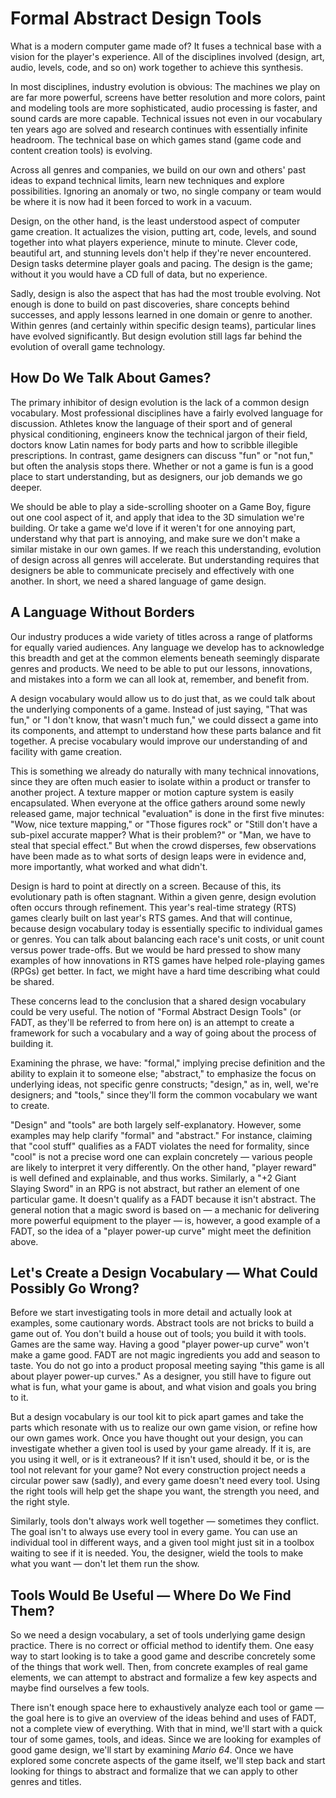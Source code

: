 # Formal Abstract Design Tools

What is a modern computer game made of? It fuses a technical base with a vision for the player's experience. All of the disciplines involved (design, art, audio, levels, code, and so on) work together to achieve this synthesis.

In most disciplines, industry evolution is obvious: The machines we play on are far more powerful, screens have better resolution and more colors, paint and modeling tools are more sophisticated, audio processing is faster, and sound cards are more capable. Technical issues not even in our vocabulary ten years ago are solved and research continues with essentially infinite headroom. The technical base on which games stand (game code and content creation tools) is evolving.

Across all genres and companies, we build on our own and others' past ideas to expand technical limits, learn new techniques and explore possibilities. Ignoring an anomaly or two, no single company or team would be where it is now had it been forced to work in a vacuum.

Design, on the other hand, is the least understood aspect of computer game creation. It actualizes the vision, putting art, code, levels, and sound together into what players experience, minute to minute. Clever code, beautiful art, and stunning levels don't help if they're never encountered. Design tasks determine player goals and pacing. The design is the game; without it you would have a CD full of data, but no experience.

Sadly, design is also the aspect that has had the most trouble evolving. Not enough is done to build on past discoveries, share concepts behind successes, and apply lessons learned in one domain or genre to another. Within genres (and certainly within specific design teams), particular lines have evolved significantly. But design evolution still lags far behind the evolution of overall game technology.

## How Do We Talk About Games?

The primary inhibitor of design evolution is the lack of a common design vocabulary. Most professional disciplines have a fairly evolved language for discussion. Athletes know the language of their sport and of general physical conditioning, engineers know the technical jargon of their field, doctors know Latin names for body parts and how to scribble illegible prescriptions. In contrast, game designers can discuss "fun" or "not fun," but often the analysis stops there. Whether or not a game is fun is a good place to start understanding, but as designers, our job demands we go deeper.

We should be able to play a side-scrolling shooter on a Game Boy, figure out one cool aspect of it, and apply that idea to the 3D simulation we're building. Or take a game we'd love if it weren't for one annoying part, understand why that part is annoying, and make sure we don't make a similar mistake in our own games. If we reach this understanding, evolution of design across all genres will accelerate. But understanding requires that designers be able to communicate precisely and effectively with one another. In short, we need a shared language of game design.

## A Language Without Borders

Our industry produces a wide variety of titles across a range of platforms for equally varied audiences. Any language we develop has to acknowledge this breadth and get at the common elements beneath seemingly disparate genres and products. We need to be able to put our lessons, innovations, and mistakes into a form we can all look at, remember, and benefit from.

A design vocabulary would allow us to do just that, as we could talk about the underlying components of a game. Instead of just saying, "That was fun," or "I don't know, that wasn't much fun," we could dissect a game into its components, and attempt to understand how these parts balance and fit together. A precise vocabulary would improve our understanding of and facility with game creation.

This is something we already do naturally with many technical innovations, since they are often much easier to isolate within a product or transfer to another project. A texture mapper or motion capture system is easily encapsulated. When everyone at the office gathers around some newly released game, major technical "evaluation" is done in the first five minutes: "Wow, nice texture mapping," or "Those figures rock" or "Still don't have a sub-pixel accurate mapper? What is their problem?" or "Man, we have to steal that special effect." But when the crowd disperses, few observations have been made as to what sorts of design leaps were in evidence and, more importantly, what worked and what didn't.

Design is hard to point at directly on a screen. Because of this, its evolutionary path is often stagnant. Within a given genre, design evolution often occurs through refinement. This year's real-time strategy (RTS) games clearly built on last year's RTS games. And that will continue, because design vocabulary today is essentially specific to individual games or genres. You can talk about balancing each race's unit costs, or unit count versus power trade-offs. But we would be hard pressed to show many examples of how innovations in RTS games have helped role-playing games (RPGs) get better. In fact, we might have a hard time describing what could be shared.

These concerns lead to the conclusion that a shared design vocabulary could be very useful. The notion of "Formal Abstract Design Tools" (or FADT, as they'll be referred to from here on) is an attempt to create a framework for such a vocabulary and a way of going about the process of building it.

Examining the phrase, we have: "formal," implying precise definition and the ability to explain it to someone else; "abstract," to emphasize the focus on underlying ideas, not specific genre constructs; "design," as in, well, we're designers; and "tools," since they'll form the common vocabulary we want to create.

"Design" and "tools" are both largely self-explanatory. However, some examples may help clarify "formal" and "abstract." For instance, claiming that "cool stuff" qualifies as a FADT violates the need for formality, since "cool" is not a precise word one can explain concretely — various people are likely to interpret it very differently. On the other hand, "player reward" is well defined and explainable, and thus works. Similarly, a "+2 Giant Slaying Sword" in an RPG is not abstract, but rather an element of one particular game. It doesn't qualify as a FADT because it isn't abstract. The general notion that a magic sword is based on — a mechanic for delivering more powerful equipment to the player — is, however, a good example of a FADT, so the idea of a "player power-up curve" might meet the definition above.

## Let's Create a Design Vocabulary — What Could Possibly Go Wrong?

Before we start investigating tools in more detail and actually look at examples, some cautionary words. Abstract tools are not bricks to build a game out of. You don't build a house out of tools; you build it with tools. Games are the same way. Having a good "player power-up curve" won't make a game good. FADT are not magic ingredients you add and season to taste. You do not go into a product proposal meeting saying "this game is all about player power-up curves." As a designer, you still have to figure out what is fun, what your game is about, and what vision and goals you bring to it.

But a design vocabulary is our tool kit to pick apart games and take the parts which resonate with us to realize our own game vision, or refine how our own games work. Once you have thought out your design, you can investigate whether a given tool is used by your game already. If it is, are you using it well, or is it extraneous? If it isn't used, should it be, or is the tool not relevant for your game? Not every construction project needs a circular power saw (sadly), and every game doesn't need every tool. Using the right tools will help get the shape you want, the strength you need, and the right style.

Similarly, tools don't always work well together — sometimes they conflict. The goal isn't to always use every tool in every game. You can use an individual tool in different ways, and a given tool might just sit in a toolbox waiting to see if it is needed. You, the designer, wield the tools to make what you want — don't let them run the show.

## Tools Would Be Useful — Where Do We Find Them?

So we need a design vocabulary, a set of tools underlying game design practice. There is no correct or official method to identify them. One easy way to start looking is to take a good game and describe concretely some of the things that work well. Then, from concrete examples of real game elements, we can attempt to abstract and formalize a few key aspects and maybe find ourselves a few tools.

There isn't enough space here to exhaustively analyze each tool or game — the goal here is to give an overview of the ideas behind and uses of FADT, not a complete view of everything. With that in mind, we'll start with a quick tour of some games, tools, and ideas. Since we are looking for examples of good game design, we'll start by examining *Mario 64*. Once we have explored some concrete aspects of the game itself, we'll step back and start looking for things to abstract and formalize that we can apply to other genres and titles.

